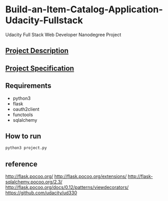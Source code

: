# Build-an-Item-Catalog-Application-Udacity-Fullstack
Udacity Full Stack Web Developer Nanodegree Project

## [Project Description](Project_Description.md)

## [Project Specification](Project_Specification.md)

## Requirements
- python3
- flask
- oauth2client
- functools
- sqlalchemy

## How to run
```bash
python3 project.py
```



## reference
http://flask.pocoo.org/
http://flask.pocoo.org/extensions/
http://flask-sqlalchemy.pocoo.org/2.3/
http://flask.pocoo.org/docs/0.12/patterns/viewdecorators/
https://github.com/udacity/ud330

